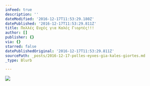 ```yaml
---
inFeed: true
description: ''
dateModified: '2016-12-17T11:53:29.180Z'
datePublished: '2016-12-17T11:53:29.811Z'
title: Πολλές Ευχές για Καλές Γιορτές!!!
author: []
publisher: {}
via: {}
starred: false
datePublishedOriginal: '2016-12-17T11:53:29.811Z'
sourcePath: _posts/2016-12-17-polles-eyxes-gia-kales-giortes.md
_type: Blurb

---
```

![](https://the-grid-user-content.s3-us-west-2.amazonaws.com/f2bb41a5-7ae4-44c3-be08-c8156e90458f.gif)